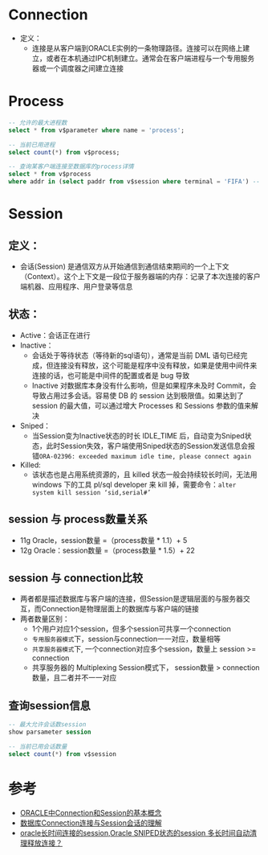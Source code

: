 # Connection
* 定义：
  * 连接是从客户端到ORACLE实例的一条物理路径。连接可以在网络上建立，或者在本机通过IPC机制建立。通常会在客户端进程与一个专用服务器或一个调度器之间建立连接

# Process
```sql
-- 允许的最大进程数
select * from v$parameter where name = 'process';

-- 当前已用进程
select count(*) from v$process;

-- 查询某客户端连接至数据库的process详情
select * from v$process
where addr in (select paddr from v$session where terminal = 'FIFA') -- 客户端名称
```

# Session
## 定义：
  * 会话(Session) 是通信双方从开始通信到通信结束期间的一个上下文（Context）。这个上下文是一段位于服务器端的内存：记录了本次连接的客户端机器、应用程序、用户登录等信息

## 状态：
  * Active：会话正在进行
  * Inactive：
    * 会话处于等待状态（等待新的sql语句），通常是当前 DML 语句已经完成，但连接没有释放，这个可能是程序中没有释放，如果是使用中间件来连接的话，也可能是中间件的配置或者是 bug 导致
    * Inactive 对数据库本身没有什么影响，但是如果程序未及时 Commit，会导致占用过多会话。容易使 DB 的 session 达到极限值。如果达到了session 的最大值，可以通过增大 Processes 和 Sessions 参数的值来解决
  * Sniped：
    * 当Session变为Inactive状态的时长 IDLE_TIME 后，自动变为Sniped状态，此时Session失效，客户端使用Sniped状态的Session发送信息会报错`ORA-02396: exceeded maximum idle time, please connect again`
  * Killed:
    * 该状态也是占用系统资源的，且 killed 状态一般会持续较长时间，无法用 windows 下的工具 pl/sql developer 来 kill 掉，需要命令：`alter system kill session ‘sid,serial#’`

## session 与 process数量关系
  * 11g Oracle，session数量 =（process数量 * 1.1）+ 5
  * 12g Oracle：session数量 =（process数量 * 1.5）+ 22

## session 与 connection比较
  * 两者都是描述数据库与客户端的连接，但Session是逻辑层面的与服务器交互，而Connection是物理层面上的数据库与客户端的链接
  * 两者数量区别：
    * 1个用户对应1个session，但多个session可共享一个connection
    * `专用服务器模式`下，session与connection一一对应，数量相等
    * `共享服务器模式`下, 一个connection对应多个session，数量上 session >= connection
    * 共享服务器的 Multiplexing Session模式下， session数量 > connection数量，且二者并不一一对应

## 查询session信息
```sql
-- 最大允许会话数session
show parsameter session

-- 当前已用会话数量
select count(*) from v$session
```

# 参考
* [ORACLE中Connection和Session的基本概念](https://blog.csdn.net/woshinidabinge/article/details/81324705)
* [数据库Connection连接与Session会话的理解](https://blog.csdn.net/jimsonhappy/article/details/54707694)
* [oracle长时间连接的session,Oracle SNIPED状态的session 多长时间自动清理释放连接？](https://blog.csdn.net/weixin_39976251/article/details/116314449?utm_medium=distribute.pc_relevant.none-task-blog-2~default~baidujs_baidulandingword~default-1-116314449-blog-114013910.pc_relevant_3mothn_strategy_and_data_recovery&spm=1001.2101.3001.4242.2&utm_relevant_index=4)
